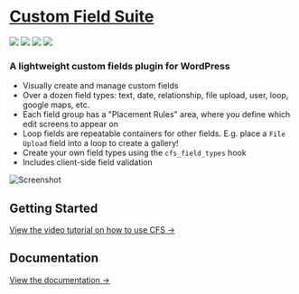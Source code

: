 # [Custom Field Suite](http://customfieldsuite.com/)

[![](https://img.shields.io/gratipay/mgibbs189.svg)](https://gratipay.com/mgibbs189/)
[![](https://img.shields.io/wordpress/plugin/dt/custom-field-suite.svg)](https://wordpress.org/plugins/custom-field-suite/)
[![](https://img.shields.io/wordpress/v/custom-field-suite.svg)](https://wordpress.org/plugins/custom-field-suite/)
[![](https://img.shields.io/wordpress/plugin/r/custom-field-suite.svg)](https://wordpress.org/plugins/custom-field-suite/)

### A lightweight custom fields plugin for WordPress

* Visually create and manage custom fields
* Over a dozen field types: text, date, relationship, file upload, user, loop, google maps, etc.
* Each field group has a "Placement Rules" area, where you define which edit screens to appear on
* Loop fields are repeatable containers for other fields. E.g. place a `File Upload` field into a loop to create a gallery!
* Create your own field types using the `cfs_field_types` hook
* Includes client-side field validation

![Screenshot](http://customfieldsuite.com/wp-content/uploads/2011/10/intro-field-group.png)

## Getting Started
[View the video tutorial on how to use CFS →](http://customfieldsuite.com/docs/how-to-use-cfs/)

## Documentation
[View the documentation →](http://customfieldsuite.com/projects/cfs/documentation/)
